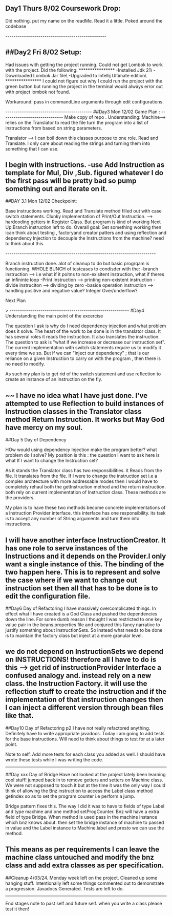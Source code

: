 
Day1 Thurs 8/02 Coursework Drop:
-----------------------------------------------
<p>Did nothing. put my name on the readMe. Read it a little.
Poked around the codebase</p>
-------------------------------------------------

##Day2 Fri 8/02 Setup:
-----------------------------------
<p>Had issues with getting the project running.
Could not get Lombok to work with the project. 
Did the following:
****************
-Installed Jdk 21\
-Downloaded Lombok Jar file\
-Upgraded to Intellij Ultimate edition\ 
****************
I could not figure out why I could run the project with 
the green button but running the project in the terminal
would always error out with project lombok not found.

Workaround: pass in commandLine arguments through edit
configurations.
</p>
------------------------------------------
##Day3 Mon 12/02 Game Plan :
------------------------------
Make copy of repo .
Understanding:
Machine--> relies on the Translator to read the file turn the program
into a list of instructions from based on string parameters.

Translator --> I can boil down this classes purpose to one role.
Read and Translate. I only care about reading the strings and turning
them into something that I can use.

I begin with instructions.
-use Add Instruction as template for Mul, Div ,Sub.
figured whatever I do the first pass will be pretty bad
so pump something out and iterate on it.
-------------------------------------------
##DAY 3.1 Mon 12/02 Checkpoint:
<p>
Base instructions working.
Read and Translate method filled out with case switch statements.
Clunky implementation of Print/Out Instruction. -->
hardcoding getters in Register Class.
But program is kind of working
Next Up:Branch instruction left to do.
Overall goal:
Get something working then ican think about testing , factoryand creator patters
and using reflection and dependency Injection to decouple the Instructions
from the machine? need to think about this.
</p>
-------------------------------------------------------------------------
<p> Branch instruction done. alot of cleanup to do but basic progrqam is
functioning. WHOLE BUNCH of testcases to condisder with the:
-branch instruction --> i.e what if it poitns to non-exisitent instruction, what if theres an infininte loop
-Print Instruction --> printing non-existent instruction
-divide instruciton --> dividing by zero
-basice operation instruction --> handling positive and negative value? Integer Over/underflow?

Next Plan 
</p>>
----------------------------------------------------------
#Day4 Understanding the main point of the excercise

The question I ask is why do I need dependency injection 
and what problem does it solve. The heart of the work to be done is in the translator 
class. It has several roles it reads the instruction. It also translates the instruction.
The question to ask is "what if we increase or decrease our instruction set".
The current implementation with switch statements require us to modify it every time we 
so. But if we can "inject our dependency" ; that is our reliance on a given Instruction
to carry on with the program , then there is no need to modify.

As such my plan is to get rid of the switch statement and use reflection
to create an instance of an instruction on the fly.

~~
I have no idea what I have just done. I've attempted to use Reflection
to build instances of Instruction classes in the 
Translator class method Return Instruction.
It works but May God have mercy on my soul.
-----------------------------------------------------
##Day 5 Day of Dependency

HOw would using dependency Injection make the program better? 
what problem do I solve?
My position is this :
the question I want to ask here is 
what If I want to change the Instruction set?

As it stands the Translator class has two responsibilities.
it Reads from the file.
It translates from the file.
If I were to change the instruction set i.e a complex archtecture
with more addressable modes
then I would have to completely rehaul both the getInstruction method
and the return instruction. both rely on current implementation of Instruction class.
These methods are the providers.

My plan is to have these two methods become concrete implementations
of a Instruction Provider interface. this interface has one responsibility.
its task is to accept any number of String arguments and turn them into
instructions.

I will have another interface InstructionCreator. It has one role to serve 
instances of the Instructions and it
depends on the Provider.I only want a single instance of this.
The binding of the two happen here.
This is to represent and solve the case where if we want to change
out instruction set then all that has to be done is to edit the configuration
file.
-------------------------------------------------------------------------------
##Day6 Day of Refactoring
I have massively overcomplicated things. In effect what I have created is a God Class and pushed
the dependencies down the line. For some dumb reason I thought I was restricted to one key value
pair in the beans.properties file and conjured this fancy narrative to justify something about InstructionSets.
So instead what needs to be done is to maintain the factory class but inject at a more granular level.

we do not depend on InstructionSets we depend on INSTRUCTIONS! therefore all I have to do is this
--> get rid of instructionProvider Interface a confused analogy and. instead rely on a new class.
the Instruction Factory. it will use the reflection stuff to create the instruction and if the implementation
of that instruction changes then I can inject a different version through bean files like that.
---------------------------------------------------------------------
##Day10 Day of Refactoring p2
I have not really refactored anything.  Definitely have to write appropriate javadocs.
Today i am going to add tests for the base instructions. Will need to think about things to test
for at a later point.

Note to self. Add more tests for each class you added as well. I should have wrote these
tests while I was writing the code.

--------------------------------------------------------------------
##Day xxx Day of Bridge
Have not looked at the project lately been learning cool stuff! 
jumped back in to remove getters and setters on Machine class. We were not supposed to touch it but
at the time it was the only way I could think of allowing the Bnz instruction
to access the Label class method getindex so as to set the program counter i.e perform a jump.

Bridge pattern fixes this. The way I did it was to have to fields
of type Label and type machine and one method setProgCounter. Bnz will have 
a extra field of type Bridge.
When method is used pass in the machine instance which bnz knows about. then set the bridge instance of
machine to passed in value and the Label instance to Machine.label and presto we can use the method.

This means as per requirements I can leave the machine class untouched and modify the bnz class and
add extra classes as per specification.
--------------------------------------------------------------------

##Cleanup
4/03/24. Monday week left on the project. Cleaned up some hanging stuff.
Intentionally left some things commented out to demonstrate a progression.
Javadocs Generated. Tests are left to do.

----------------------------------------------------

End stages
note to past self and future self. when you write a class please test it then! 

